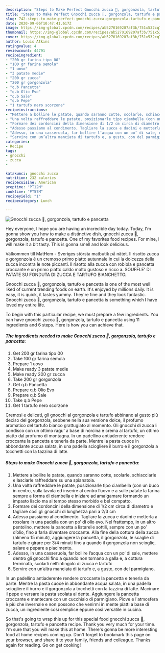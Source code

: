 ```yaml
---
description: "Steps to Make Perfect Gnocchi zucca 🎃, gorgonzola, tartufo e pancetta"
title: "Steps to Make Perfect Gnocchi zucca 🎃, gorgonzola, tartufo e pancetta"
slug: 742-steps-to-make-perfect-gnocchi-zucca-gorgonzola-tartufo-e-pancetta
date: 2020-09-06T10:47:41.617Z
image: https://img-global.cpcdn.com/recipes/ab5270169207af3b/751x532cq70/gnocchi-zucca-🎃-gorgonzola-tartufo-e-pancetta-recipe-main-photo.jpg
thumbnail: https://img-global.cpcdn.com/recipes/ab5270169207af3b/751x532cq70/gnocchi-zucca-🎃-gorgonzola-tartufo-e-pancetta-recipe-main-photo.jpg
cover: https://img-global.cpcdn.com/recipes/ab5270169207af3b/751x532cq70/gnocchi-zucca-🎃-gorgonzola-tartufo-e-pancetta-recipe-main-photo.jpg
author: Louis Atkins
ratingvalue: 4
reviewcount: 44791
recipeingredient:
- "200 gr farina tipo 00"
- "100 gr farina semola"
- "1 uovo"
- "3 patate medie"
- "200 gr zucca"
- "200 gr gorgonzola"
- "q.b Pancetta"
- "q.b Olio Evo"
- "q.b Sale"
- "q.b Pepe"
- "1 tartufo nero scorzone"
recipeinstructions:
- "Mettere a bollire le patate, quando saranno cotte, scolarle, schiacciarle e lasciarle raffreddare su una spianatoia."
- "Una volta raffreddare le patate, posizionarle tipo ciambella (con un buco in centro, sulla tavola ed inserire al centro l’uovo e a sulle patate la farina sempre a forma di ciambella e iniziare ad amalgamare formando un impasto liscio ma al tempo stesso morbido e bel compatto."
- "Formare dei cordoncini della dimensione di 1/2 cm circa di diametro e tagliare così gli gnocchi di lunghezza pari a 2/3 cm"
- "Adesso passiamo al condimento. Tagliare la zucca e dadini e metterla a rosolare in una padella con un po’ di olio evo. Nel frattempo, in un altro pentolino, mettere la pancetta a listarelle sottili, sempre con un po’ d’olio, fino a farla diventare croccante. Alla fine della cottura della zucca (almeno 15 minuti), aggiungere la pancetta, il gorgonzola, le scaglie di tartufo e girare per 3/4 minuti fino a quando il gorgonzola non scioglie, salare e pepare a piacimento."
- "Adesso, in una casseruola, far bollire l’acqua con un po’ di sale, mettere dentro gli gnocchi fino a quando non tornano a galla e, a cottura terminata, scolarli nell’intingolo di zucca e tartufo"
- "Servire con un’altra manciata di tartufo e, a gusto, con del parmigiano."
categories:
- Recipe
tags:
- gnocchi
- zucca
- 

katakunci: gnocchi zucca  
nutrition: 232 calories
recipecuisine: American
preptime: "PT12M"
cooktime: "PT57M"
recipeyield: "1"
recipecategory: Lunch

---
```



![Gnocchi zucca 🎃, gorgonzola, tartufo e pancetta](https://img-global.cpcdn.com/recipes/ab5270169207af3b/751x532cq70/gnocchi-zucca-🎃-gorgonzola-tartufo-e-pancetta-recipe-main-photo.jpg)

Hey everyone, I hope you are having an incredible day today. Today, I'm gonna show you how to make a distinctive dish, gnocchi zucca 🎃, gorgonzola, tartufo e pancetta. One of my favorites food recipes. For mine, I will make it a bit tasty. This is gonna smell and look delicious.

Välkommen till MatHem - Sveriges största matbutik på nätet. Il risotto zucca e gorgonzola è un cremoso primo piatto autunnale in cui la dolcezza della zucca incontra le note piccanti. Il risotto alla zucca con robiola e pancetta croccante è un primo piatto caldo molto gustoso e ricco a. SOUFFLE&#39; DI PATATE SU FONDUTA DI ZUCCA E TARTUFO BIANCHETTO.

Gnocchi zucca 🎃, gorgonzola, tartufo e pancetta is one of the most well liked of current trending foods on earth. It's enjoyed by millions daily. It is easy, it is quick, it tastes yummy. They're fine and they look fantastic. Gnocchi zucca 🎃, gorgonzola, tartufo e pancetta is something which I have loved my entire life.


To begin with this particular recipe, we must prepare a few ingredients. You can have gnocchi zucca 🎃, gorgonzola, tartufo e pancetta using 11 ingredients and 6 steps. Here is how you can achieve that.

<!--inarticleads1-->

##### The ingredients needed to make Gnocchi zucca 🎃, gorgonzola, tartufo e pancetta:

1. Get 200 gr farina tipo 00
1. Take 100 gr farina semola
1. Prepare 1 uovo
1. Make ready 3 patate medie
1. Make ready 200 gr zucca
1. Take 200 gr gorgonzola
1. Get q.b Pancetta
1. Prepare q.b Olio Evo
1. Prepare q.b Sale
1. Take q.b Pepe
1. Get 1 tartufo nero scorzone


Cremosi e delicati, gli gnocchi al gorgonzola e tartufo abbinano al gusto più deciso del gorgonzola, sebbene nella sua versione dolce, il profumo aromatico del tartufo bianco grattugiato al momento. Gli gnocchi di zucca li condisco con un ottimo ragu&#39; a base di norcina e crema al tartufo, un ottimo piatto dal profumo di montagna. In un padellino antiaderente rendere croccante la pancetta e tenerla da parte. Mentre la pasta cuoce in abbondante acqua salata, in una padella sciogliere il burro e il gorgonzola a tocchetti con la tazzina di latte. 

<!--inarticleads2-->

##### Steps to make Gnocchi zucca 🎃, gorgonzola, tartufo e pancetta:

1. Mettere a bollire le patate, quando saranno cotte, scolarle, schiacciarle e lasciarle raffreddare su una spianatoia.
1. Una volta raffreddare le patate, posizionarle tipo ciambella (con un buco in centro, sulla tavola ed inserire al centro l’uovo e a sulle patate la farina sempre a forma di ciambella e iniziare ad amalgamare formando un impasto liscio ma al tempo stesso morbido e bel compatto.
1. Formare dei cordoncini della dimensione di 1/2 cm circa di diametro e tagliare così gli gnocchi di lunghezza pari a 2/3 cm
1. Adesso passiamo al condimento. Tagliare la zucca e dadini e metterla a rosolare in una padella con un po’ di olio evo. Nel frattempo, in un altro pentolino, mettere la pancetta a listarelle sottili, sempre con un po’ d’olio, fino a farla diventare croccante. Alla fine della cottura della zucca (almeno 15 minuti), aggiungere la pancetta, il gorgonzola, le scaglie di tartufo e girare per 3/4 minuti fino a quando il gorgonzola non scioglie, salare e pepare a piacimento.
1. Adesso, in una casseruola, far bollire l’acqua con un po’ di sale, mettere dentro gli gnocchi fino a quando non tornano a galla e, a cottura terminata, scolarli nell’intingolo di zucca e tartufo
1. Servire con un’altra manciata di tartufo e, a gusto, con del parmigiano.


In un padellino antiaderente rendere croccante la pancetta e tenerla da parte. Mentre la pasta cuoce in abbondante acqua salata, in una padella sciogliere il burro e il gorgonzola a tocchetti con la tazzina di latte. Macinare il pepe e versare la pasta scolata al dente. Aggiungere la pancetta croccante e mantecare con un cucchiaio di parmigiano. Piove e l&#39;atmosfera è più che invernale e non possono che venirmi in mente piatti a base di zucca, un ingrediente così semplice eppure così versatile in cucina. 

So that's going to wrap this up for this special food gnocchi zucca 🎃, gorgonzola, tartufo e pancetta recipe. Thank you very much for your time. I'm sure that you will make this at home. There's gonna be more interesting food at home recipes coming up. Don't forget to bookmark this page on your browser, and share it to your family, friends and colleague. Thanks again for reading. Go on get cooking!

